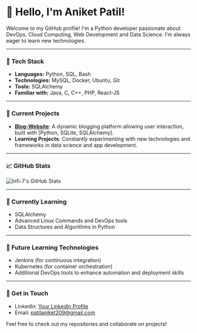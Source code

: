 # 👋 Hello, I'm Aniket Patil!

Welcome to my GitHub profile! I'm a Python developer passionate about DevOps, Cloud Computing, Web Development and Data Science. I'm always eager to learn new technologies.

---

### 🧰 Tech Stack
- **Languages:** Python, SQL, Bash
- **Technologies:** MySQL, Docker, Ubuntu, Git
- **Tools:** SQLAlchemy
- **Familiar with:** Java, C, C++, PHP, React-JS

---

### 🚀 Current Projects
- **[Blog-Website](https://blog-website-eakj.onrender.com)**: A dynamic blogging platform allowing user interaction, built with [Python, SQLite, SQLAlchemy].
- **Learning Projects**: Constantly experimenting with new technologies and frameworks in data science and app development.

---

### 📈 GitHub Stats
![Infi-7's GitHub Stats](https://github-readme-stats.vercel.app/api?username=Infi-7&show_icons=true&theme=dark)

---

### 🌱 Currently Learning
- SQLAlchemy
- Advanced Linux Commands and DevOps tools
- Data Structures and Algorithms in Python

---

### 🔮 Future Learning Technologies
- Jenkins (for continuous integration)
- Kubernetes (for container orchestration)
- Additional DevOps tools to enhance automation and deployment skills

---

### 💼 Get in Touch
- LinkedIn: [Your LinkedIn Profile](#)
- Email: [patilaniket209@gmail.com](mailto:YourEmail@example.com)
  
Feel free to check out my repositories and collaborate on projects!

